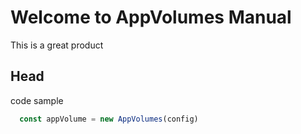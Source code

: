 # Welcome to AppVolumes Manual
This is a great product

## Head
code sample
```javascript
  const appVolume = new AppVolumes(config)
```
